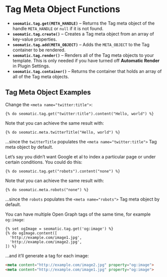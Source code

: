 # Tag Meta Object Functions

* **`seomatic.tag.get(META_HANDLE)`** – Returns the Tag meta object of the handle `META_HANDLE` or `null` if it is not found.
* **`seomatic.tag.create()`** – Creates a Tag meta object from an array of key-value properties.
* **`seomatic.tag.add(META_OBJECT)`** – Adds the `META_OBJECT` to the Tag container to be rendered.
* **`seomatic.tag.render()`** – Renders all of the Tag meta objects to your template. This is only needed if you have turned off **Automatic Render** in Plugin Settings.
* **`seomatic.tag.container()`** – Returns the container that holds an array of all of the Tag meta objects.

## Tag Meta Object Examples

Change the `<meta name="twitter:title">`:

```twig
{% do seomatic.tag.get("twitter:title").content("Hello, world") %}
```

Note that you can achieve the same result with:

```twig
{% do seomatic.meta.twitterTitle("Hello, world") %}
```

...since the `twitterTitle` populates the `<meta name="twitter:title">` Tag meta object by default.

Let’s say you didn’t want Google et al to index a particular page or under certain conditions. You could do this:

```twig
{% do seomatic.tag.get("robots").content("none") %}
```

Note that you can achieve the same result with:

```twig
{% do seomatic.meta.robots("none") %}
```

...since the `robots` populates the `<meta name="robots">` Tag meta object by default.

You can have multiple Open Graph tags of the same time, for example `og:image`:

```twig
{% set ogImage = seomatic.tag.get('og:image') %}
{% do ogImage.content([
  'http://example.com/image1.jpg',
  'http://example.com/image2.jpg',
]) %}
```

...and it’ll generate a tag for each image:

```html
<meta content="http://example.com/image2.jpg" property="og:image">
<meta content="http://example.com/image1.jpg" property="og:image">
```
